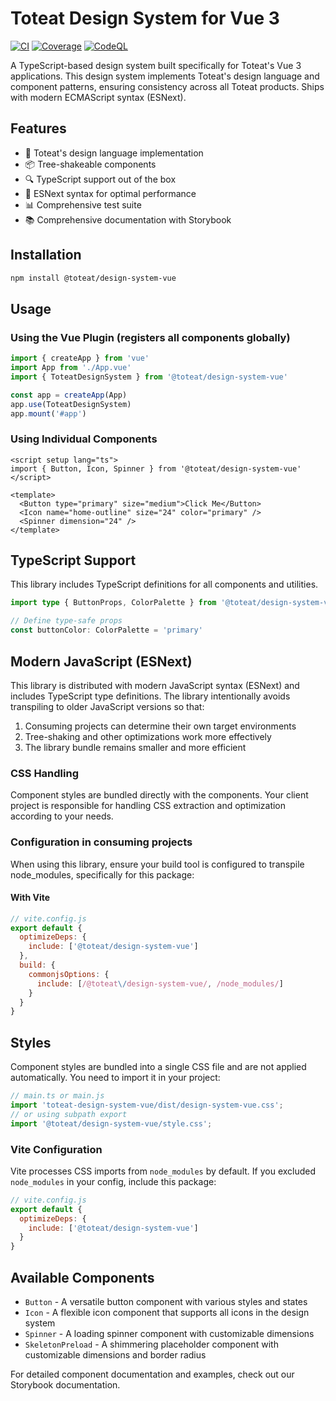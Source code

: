 # Toteat Design System for Vue 3

[![CI](https://github.com/mauriseo/design_system_vue/actions/workflows/ci.yml/badge.svg?branch=main)](https://github.com/mauriseo/design_system_vue/actions/workflows/ci.yml)
[![Coverage](https://github.com/mauriseo/design_system_vue/actions/workflows/ci.yml/badge.svg?branch=main&event=push)](https://github.com/mauriseo/design_system_vue/actions)
[![CodeQL](https://github.com/mauriseo/design_system_vue/actions/workflows/codeql.yml/badge.svg?branch=main)](https://github.com/mauriseo/design_system_vue/actions/workflows/codeql.yml)

A TypeScript-based design system built specifically for Toteat's Vue 3 applications. This design system implements Toteat's design language and component patterns, ensuring consistency across all Toteat products. Ships with modern ECMAScript syntax (ESNext).

## Features

- 🎨 Toteat's design language implementation
- 📦 Tree-shakeable components
- 🔍 TypeScript support out of the box
- 🚀 ESNext syntax for optimal performance
- 📊 Comprehensive test suite
- 📚 Comprehensive documentation with Storybook

## Installation

```bash
npm install @toteat/design-system-vue
```

## Usage

### Using the Vue Plugin (registers all components globally)

```js
import { createApp } from 'vue'
import App from './App.vue'
import { ToteatDesignSystem } from '@toteat/design-system-vue'

const app = createApp(App)
app.use(ToteatDesignSystem)
app.mount('#app')
```

### Using Individual Components

```vue
<script setup lang="ts">
import { Button, Icon, Spinner } from '@toteat/design-system-vue'
</script>

<template>
  <Button type="primary" size="medium">Click Me</Button>
  <Icon name="home-outline" size="24" color="primary" />
  <Spinner dimension="24" />
</template>
```

## TypeScript Support

This library includes TypeScript definitions for all components and utilities.

```ts
import type { ButtonProps, ColorPalette } from '@toteat/design-system-vue'

// Define type-safe props
const buttonColor: ColorPalette = 'primary'
```

## Modern JavaScript (ESNext)

This library is distributed with modern JavaScript syntax (ESNext) and includes TypeScript type definitions. The library intentionally avoids transpiling to older JavaScript versions so that:

1. Consuming projects can determine their own target environments
2. Tree-shaking and other optimizations work more effectively
3. The library bundle remains smaller and more efficient

### CSS Handling

Component styles are bundled directly with the components. Your client project is responsible for handling CSS extraction and optimization according to your needs.

### Configuration in consuming projects

When using this library, ensure your build tool is configured to transpile node_modules, specifically for this package:

#### With Vite

```js
// vite.config.js
export default {
  optimizeDeps: {
    include: ['@toteat/design-system-vue']
  },
  build: {
    commonjsOptions: {
      include: [/@toteat\/design-system-vue/, /node_modules/]
    }
  }
}
```

## Styles

Component styles are bundled into a single CSS file and are not applied automatically. You need to import it in your project:

```js
// main.ts or main.js
import 'toteat-design-system-vue/dist/design-system-vue.css';
// or using subpath export
import '@toteat/design-system-vue/style.css';
```

### Vite Configuration

Vite processes CSS imports from `node_modules` by default. If you excluded `node_modules` in your config, include this package:

```js
// vite.config.js
export default {
  optimizeDeps: {
    include: ['@toteat/design-system-vue']
  }
}
```

## Available Components

- `Button` - A versatile button component with various styles and states
- `Icon` - A flexible icon component that supports all icons in the design system
- `Spinner` - A loading spinner component with customizable dimensions
- `SkeletonPreload` - A shimmering placeholder component with customizable dimensions and border radius

For detailed component documentation and examples, check out our Storybook documentation.

